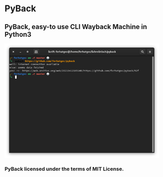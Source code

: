# PyBack
## PyBack, easy-to use CLI Wayback Machine in Python3

![Wayback machine loading, please wait!](resources/window.png)

### PyBack licensed under the terms of MIT License.
